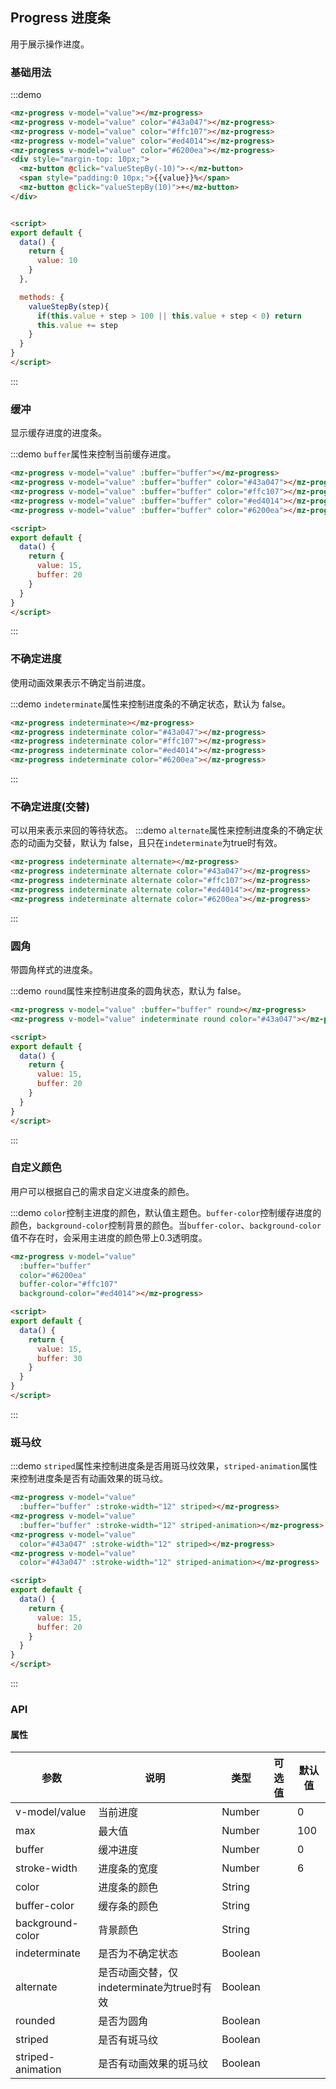 ## Progress 进度条

用于展示操作进度。

### 基础用法
:::demo 
```html
<mz-progress v-model="value"></mz-progress>
<mz-progress v-model="value" color="#43a047"></mz-progress>
<mz-progress v-model="value" color="#ffc107"></mz-progress>
<mz-progress v-model="value" color="#ed4014"></mz-progress>
<mz-progress v-model="value" color="#6200ea"></mz-progress>
<div style="margin-top: 10px;">
  <mz-button @click="valueStepBy(-10)">-</mz-button>
  <span style="padding:0 10px;">{{value}}%</span>
  <mz-button @click="valueStepBy(10)">+</mz-button>
</div>


<script>
export default {
  data() {
    return {
      value: 10
    }
  },

  methods: {
    valueStepBy(step){
      if(this.value + step > 100 || this.value + step < 0) return
      this.value += step
    }
  }
}
</script>
```
:::


### 缓冲

显示缓存进度的进度条。

:::demo `buffer`属性来控制当前缓存进度。
```html
<mz-progress v-model="value" :buffer="buffer"></mz-progress>
<mz-progress v-model="value" :buffer="buffer" color="#43a047"></mz-progress>
<mz-progress v-model="value" :buffer="buffer" color="#ffc107"></mz-progress>
<mz-progress v-model="value" :buffer="buffer" color="#ed4014"></mz-progress>
<mz-progress v-model="value" :buffer="buffer" color="#6200ea"></mz-progress>

<script>
export default {
  data() {
    return {
      value: 15,
      buffer: 20
    }
  }
}
</script>
```
:::

### 不确定进度

使用动画效果表示不确定当前进度。

:::demo `indeterminate`属性来控制进度条的不确定状态，默认为 false。
```html
<mz-progress indeterminate></mz-progress>
<mz-progress indeterminate color="#43a047"></mz-progress>
<mz-progress indeterminate color="#ffc107"></mz-progress>
<mz-progress indeterminate color="#ed4014"></mz-progress>
<mz-progress indeterminate color="#6200ea"></mz-progress>
```
:::

### 不确定进度(交替)

可以用来表示来回的等待状态。
:::demo `alternate`属性来控制进度条的不确定状态的动画为交替，默认为 false，且只在`indeterminate`为true时有效。
```html
<mz-progress indeterminate alternate></mz-progress>
<mz-progress indeterminate alternate color="#43a047"></mz-progress>
<mz-progress indeterminate alternate color="#ffc107"></mz-progress>
<mz-progress indeterminate alternate color="#ed4014"></mz-progress>
<mz-progress indeterminate alternate color="#6200ea"></mz-progress>
```
:::



### 圆角

带圆角样式的进度条。

:::demo `round`属性来控制进度条的圆角状态，默认为 false。
```html
<mz-progress v-model="value" :buffer="buffer" round></mz-progress>
<mz-progress v-model="value" indeterminate round color="#43a047"></mz-progress>

<script>
export default {
  data() {
    return {
      value: 15,
      buffer: 20
    }
  }
}
</script>
```
:::


### 自定义颜色

用户可以根据自己的需求自定义进度条的颜色。

:::demo `color`控制主进度的颜色，默认值主题色。`buffer-color`控制缓存进度的颜色，`background-color`控制背景的颜色。当`buffer-color`、`background-color`值不存在时，会采用主进度的颜色带上0.3透明度。
```html
<mz-progress v-model="value"
  :buffer="buffer"
  color="#6200ea"
  buffer-color="#ffc107"
  background-color="#ed4014"></mz-progress>

<script>
export default {
  data() {
    return {
      value: 15,
      buffer: 30
    }
  }
}
</script>
```
:::

### 斑马纹

:::demo `striped`属性来控制进度条是否用斑马纹效果，`striped-animation`属性来控制进度条是否有动画效果的斑马纹。
```html
<mz-progress v-model="value" 
  :buffer="buffer" :stroke-width="12" striped></mz-progress>
<mz-progress v-model="value" 
  :buffer="buffer" :stroke-width="12" striped-animation></mz-progress>
<mz-progress v-model="value" 
  color="#43a047" :stroke-width="12" striped></mz-progress>
<mz-progress v-model="value" 
  color="#43a047" :stroke-width="12" striped-animation></mz-progress>

<script>
export default {
  data() {
    return {
      value: 15,
      buffer: 20
    }
  }
}
</script>
```
:::

### API

#### 属性
| 参数 | 说明 | 类型 | 可选值 |默认值|
| --- | --- | --- | --- | --- |
|v-model/value|当前进度|Number||0|
|max|最大值|Number||100|
|buffer|缓冲进度|Number||0|
|stroke-width|进度条的宽度|Number||6|
|color|进度条的颜色|String|||
|buffer-color|缓存条的颜色|String|||
|background-color|背景颜色|String|||
|indeterminate|是否为不确定状态|Boolean|||
|alternate|是否动画交替，仅indeterminate为true时有效|Boolean|||
|rounded|是否为圆角|Boolean|||
|striped|是否有斑马纹|Boolean|||
|striped-animation|是否有动画效果的斑马纹|Boolean|||
